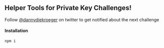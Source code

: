 ## Helper Tools for Private Key Challenges!

Follow [@dannydiekroeger](https://twitter.com/dannydiekroeger) on twitter to get notified about the next challenge

#### Installation
```
npm i
```

